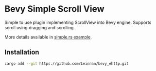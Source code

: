 # Bevy Simple Scroll View

Simple to use plugin implementing ScrollView into Bevy engine. Supports scroll using dragging and scrolling.

More details available in [simple.rs example](examples/simple.rs).

## Installation

```sh
cargo add --git https://github.com/Leinnan/bevy_ehttp.git
```
